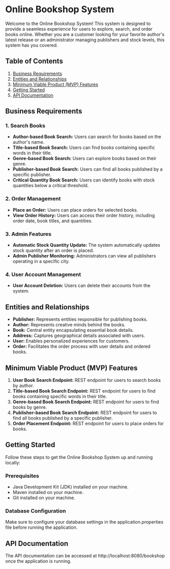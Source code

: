 # Online Bookshop System

Welcome to the Online Bookshop System! This system is designed to provide a seamless experience for users to explore, search, and order books online. Whether you are a customer looking for your favorite author's latest release or an administrator managing publishers and stock levels, this system has you covered.

## Table of Contents
1. [Business Requirements](#business-requirements)
2. [Entities and Relationships](#entities-and-relationships)
3. [Minimum Viable Product (MVP) Features](#minimum-viable-product-mvp-features)
4. [Getting Started](#getting-started)
5. [API Documentation](#api-documentation)

## Business Requirements
### 1. Search Books
   - **Author-based Book Search:** Users can search for books based on the author's name.
   - **Title-based Book Search:** Users can find books containing specific words in their title.
   - **Genre-based Book Search:** Users can explore books based on their genre.
   - **Publisher-based Book Search:** Users can find all books published by a specific publisher.
   - **Critical Quantity Book Search:** Users can identify books with stock quantities below a critical threshold.

### 2. Order Management
   - **Place an Order:** Users can place orders for selected books.
   - **View Order History:** Users can access their order history, including order date, book titles, and quantities.

### 3. Admin Features
   - **Automatic Stock Quantity Update:** The system automatically updates stock quantity after an order is placed.
   - **Admin Publisher Monitoring:** Administrators can view all publishers operating in a specific city.

### 4. User Account Management
   - **User Account Deletion:** Users can delete their accounts from the system.

## Entities and Relationships
- **Publisher:** Represents entities responsible for publishing books.
- **Author:** Represents creative minds behind the books.
- **Book:** Central entity encapsulating essential book details.
- **Address:** Captures geographical details associated with users.
- **User:** Enables personalized experiences for customers.
- **Order:** Facilitates the order process with user details and ordered books.

## Minimum Viable Product (MVP) Features
1. **User Book Search Endpoint:** REST endpoint for users to search books by author.
2. **Title-based Book Search Endpoint:** REST endpoint for users to find books containing specific words in their title.
3. **Genre-based Book Search Endpoint:** REST endpoint for users to find books by genre.
4. **Publisher-based Book Search Endpoint:** REST endpoint for users to find all books published by a specific publisher.
5. **Order Placement Endpoint:** REST endpoint for users to place orders for books.

## Getting Started
Follow these steps to get the Online Bookshop System up and running locally:

### Prerequisites
- Java Development Kit (JDK) installed on your machine.
- Maven installed on your machine.
- Git installed on your machine.

### Database Configuration
Make sure to configure your database settings in the application.properties file before running the application.

## API Documentation
The API documentation can be accessed at http://localhost:8080/bookshop once the application is running.
